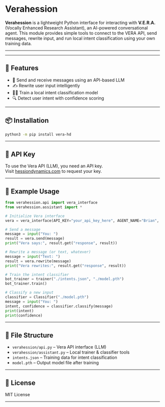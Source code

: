 # Verahession

**Verahession** is a lightweight Python interface for interacting with **V.E.R.A.** (Vocally Enhanced Research Assistant), an AI-powered conversational agent. This module provides simple tools to connect to the VERA API, send messages, rewrite input, and run local intent classification using your own training data.

---

---

## 🔧 Features

- 🧠 Send and receive messages using an API-based LLM
- ✍️ Rewrite user input intelligently
- 🏋️‍♂️ Train a local intent classification model
- 🔍 Detect user intent with confidence scoring

---

## 📦 Installation

```bash
python3 -m pip install vera-hd
```

---

## 🔑 API Key

To use the Vera API (LLM), you need an API key.  
Visit [hessiondynamics.com](https://hessiondynamics.com) to request your key.

---

## 🚀 Example Usage

```python
from verahession.api import vera_interface
from verahession.assistant import *

# Initialize Vera interface
vera = vera_interface(API_KEY="your_api_key_here", AGENT_NAME="Brian", USER_NAME="Jack")

# Send a message
message = input("You: ")
result = vera.send(message)
print("Vera says:", result.get("response", result))

# Rewrite a message (or text, whatever)
message = input("Text: ")
result = vera.rewrite(message)
print("Vera rewrites:", result.get("response", result))

# Train the intent classifier
bot_trainer = trainer("./intents.json", "./model.pth")
bot_trainer.train()

# Classify a new input
classifier = Classifier("./model.pth")
message = input("You: ")
intent, confidence = classifier.classify(message)
print(intent)
print(confidence)
```

---

## 📁 File Structure

- `verahession/api.py` – Vera API interface (LLM)
- `verahession/assistant.py` – Local trainer & classifier tools
- `intents.json` – Training data for intent classification
- `model.pth` – Output model file after training

---

## 📄 License

MIT License

---
